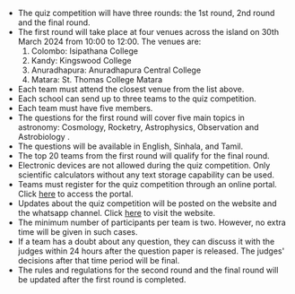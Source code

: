 - The quiz competition will have three rounds: the 1st round, 2nd round and the final round.
- The first round will take place at four venues across the island on 30th March 2024 from 10:00 to 12:00. The venues are:
  1. Colombo: Isipathana College
  2. Kandy: Kingswood College
  3. Anuradhapura: Anuradhapura Central College
  4. Matara: St. Thomas College Matara
- Each team must attend the closest venue from the list above.
- Each school can send up to three teams to the quiz competition.
- Each team must have five members.
- The questions for the first round will cover five main topics in astronomy: Cosmology, Rocketry, Astrophysics, Observation and Astrobiology .
- The questions will be available in English, Sinhala, and Tamil.
- The top 20 teams from the first round will qualify for the final round.
- Electronic devices are not allowed during the quiz competition. Only scientific calculators without any text storage capability can be used.
- Teams must register for the quiz competition through an online portal. Click [here](https://sky24-icas.web.app) to access the portal.
- Updates about the quiz competition will be posted on the website and the whatsapp channel. Click [here](https://sky24-icas.web.app) to visit the website.
- The minimum number of participants per team is two. However, no extra time will be given in such cases.
- If a team has a doubt about any question, they can discuss it with the judges within 24 hours after the question paper is released. The judges' decisions after that time period will be final.
- The rules and regulations for the second round and the final round will be updated after the first round is completed.
